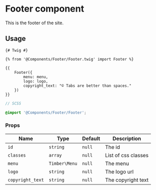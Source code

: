 # Footer component

This is the footer of the site.

## Usage

```twig
{# Twig #}

{% from '@Components/Footer/Footer.twig' import Footer %}

{{
    Footer({
        menu: menu,
        logo: logo,
        copyright_text: "© Tabs are better than spaces."
    })
}}
```

```scss
// SCSS

@import '@Components/Footer/Footer';
```

### Props

| Name                | Type           | Default | Description                 |
| ------------------- | -------------- | ------- | --------------------------- |
| `id`                | `string`       | `null`  | The id                      |
| `classes`           | `array`        | `null`  | List of css classes         |
| `menu`              | `Timber\Menu`  | `null`  | The menu                    |
| `logo`              | `string`       | `null`  | The logo url                |
| `copyright_text`    | `string`       | `null`  | The copyright text          |